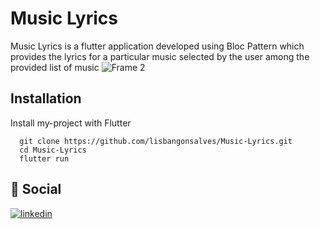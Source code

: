 # Music Lyrics
Music Lyrics is a flutter application developed using Bloc Pattern which provides the lyrics for a particular music selected by the user among the provided list of music
![Frame 2](https://user-images.githubusercontent.com/63594467/208030259-8bfab2f8-acf9-4df6-a8ce-d3d5375b1fcb.png)
## Installation

Install my-project with Flutter

```flutter
  git clone https://github.com/lisbangonsalves/Music-Lyrics.git
  cd Music-Lyrics
  flutter run
```


 ## 🔗 Social
[![linkedin](https://img.shields.io/badge/linkedin-0A66C2?style=for-the-badge&logo=linkedin&logoColor=white)](https://www.linkedin.com/in/lisbangonsalves/)
